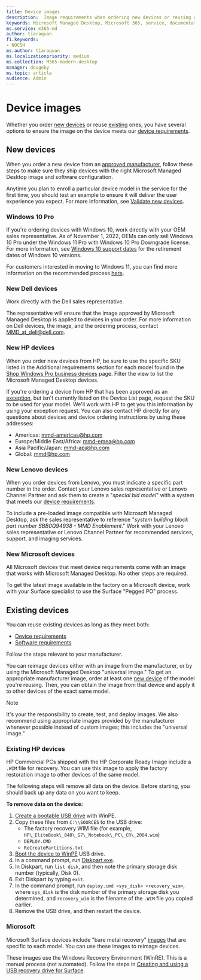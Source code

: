 ```yaml
---
title: Device images
description:  Image requirements when ordering new devices or reusing existing devices
keywords: Microsoft Managed Desktop, Microsoft 365, service, documentation
ms.service: m365-md
author: tiaraquan
f1.keywords:
- NOCSH
ms.author: tiaraquan
ms.localizationpriority: medium
ms.collection: M365-modern-desktop
manager: dougeby
ms.topic: article
audience: Admin
---
```


# Device images

Whether you order [new devices](#new-devices) or reuse [existing](#existing-devices) ones, you have several options to ensure the image on the device meets our [device requirements](device-requirements.md#check-hardware-requirements).

## New devices

When you order a new device from an [approved manufacturer](device-requirements.md#minimum-requirements), follow these steps to make sure they ship devices with the right Microsoft Managed Desktop image and software configuration.

Anytime you plan to enroll a particular device model in the service for the first time, you should test an example to ensure it will deliver the user experience you expect. For more information, see [Validate new devices](/microsoft-365/managed-desktop/get-started/validate-device).

### Windows 10 Pro

If you're ordering devices with Windows 10, work directly with your OEM sales representative. As of November 1, 2022, OEMs can only sell Windows 10 Pro under the Windows 11 Pro with Windows 10 Pro Downgrade license. For more information, see [Windows 10 support dates](/lifecycle/products/windows-10-enterprise-and-education?msclkid=4a74c7b9b04111eca478c6fdafbc51a5) for the retirement dates of Windows 10 versions.

For customers interested in moving to Windows 11, you can find more information on the recommended process [here](/microsoft-365/managed-desktop/intro/win11-overview).

### New Dell devices

Work directly with the Dell sales representative.

The representative will ensure that the image approved by Microsoft Managed Desktop is applied to devices in your order. For more information on Dell devices, the image, and the ordering process, contact MMD_at_dell@dell.com.

### New HP devices

When you order new devices from HP, be sure to use the specific SKU listed in the Additional requirements section for each model found in the [Shop Windows Pro business devices](https://www.microsoft.com/windows/business/devices#view-all-filter) page. Filter the view to list the Microsoft Managed Desktop devices.

If you're ordering a device from HP that has been approved as an [exception](customizing.md), but isn't currently listed on the Device List page, request the SKU to be used for your model. We'll work with HP to get you this information by using your exception request. You can also contact HP directly for any questions about devices and device ordering instructions by using these addresses:

- Americas: mmd-americas@hp.com
- Europe/Middle East/Africa: mmd-emea@hp.com
- Asia Pacific/Japan: mmd-apj@hp.com
- Global: mmd@hp.com

### New Lenovo devices

When you order devices from Lenovo, you must indicate a specific part number in the order. Contact your Lenovo sales representative or Lenovo Channel Partner and ask them to create a "*special bid model*" with a system that meets our [device requirements](device-requirements.md#minimum-requirements).

To include a pre-loaded image compatible with Microsoft Managed Desktop, ask the sales representative to reference "*system building block part number SBB0Q94938 - MMD Enablement*." Work with your Lenovo sales representative or Lenovo Channel Partner for recommended services, support, and imaging services.

### New Microsoft devices

All Microsoft devices that meet device requirements come with an image that works with Microsoft Managed Desktop. No other steps are required.

To get the latest image available in the factory on a Microsoft device, work with your Surface specialist to use the Surface "Pegged PO" process.

## Existing devices

You can reuse existing devices as long as they meet both:

- [Device requirements](device-requirements.md#minimum-requirements)
- [Software requirements](device-requirements.md#installed-software)

Follow the steps relevant to your manufacturer.

You can reimage devices either with an image from the manufacturer, or by using the Microsoft Managed Desktop "universal image." To get an appropriate manufacturer image, order at least one [new device](#new-devices) of the model you're reusing. Then, you can obtain the image from that device and apply it to other devices of the exact same model.

> [!NOTE]
> It's your the responsibility to create, test, and deploy images. We also recommend using appropriate images provided by the manufacturer whenever possible instead of custom images; this includes the "universal image."

### Existing HP devices

HP Commercial PCs shipped with the HP Corporate Ready Image include a `.WIM` file for recovery. You can use this image to apply the factory restoration image to other devices of the same model.

The following steps will remove all data on the device. Before starting, you should back up any data on you want to keep.

**To remove data on the device:**

1. [Create a bootable USB drive](/windows-hardware/manufacture/desktop/winpe-create-usb-bootable-drive) with WinPE.
2. Copy these files from `C:\\SOURCES` to the USB drive:
    - The factory recovery WIM file (for example, `HP\_EliteBook\_840\_G7\_Notebook\_PC\_CR\_2004.wim`)
    - `DEPLOY.CMD`
    - `ReCreatePartitions.txt`
3. [Boot the device to WinPE](https://store.hp.com/us/en/tech-takes/how-to-boot-from-usb-drive-on-windows-10-pcs) USB drive.
4. In a command prompt, run [Diskpart.exe](/windows-server/administration/windows-commands/diskpart#additional-references).
5. In Diskpart, run `list disk`, and then note the primary storage disk number (typically, Disk 0).
6. Exit Diskpart by typing `exit`.
7. In the command prompt, run `deploy.cmd <sys_disk> <recovery_wim>`, where `sys_disk` is the disk number of the primary storage disk you determined, and `recovery_wim` is the filename of the `.WIM` file you copied earlier.
8. Remove the USB drive, and then restart the device.

### Microsoft

Microsoft Surface devices include "bare metal recovery" [images](https://support.microsoft.com/surfacerecoveryimage) that are specific to each model. You can use these images to reimage devices.

These images use the Windows Recovery Environment (WinRE). This is a manual process (not automated). Follow the steps in [Creating and using a USB recovery drive for Surface](https://support.microsoft.com/surface/creating-and-using-a-usb-recovery-drive-for-surface-677852e2-ed34-45cb-40ef-398fc7d62c07).

